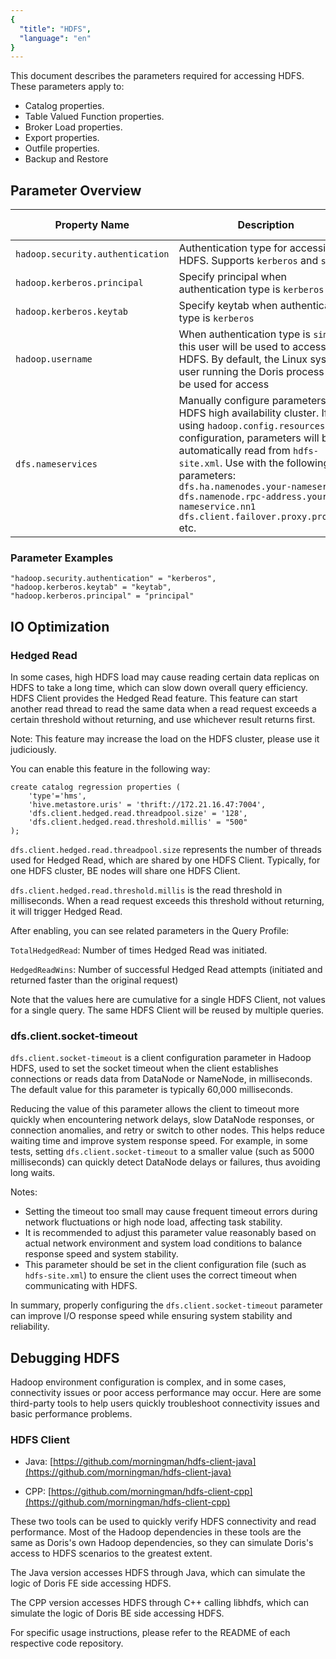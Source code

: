 ```yaml
---
{
  "title": "HDFS",
  "language": "en"
}
---
```


This document describes the parameters required for accessing HDFS. These parameters apply to:
- Catalog properties.
- Table Valued Function properties.
- Broker Load properties.
- Export properties.
- Outfile properties.
- Backup and Restore

## Parameter Overview

| Property Name                        | Description                                                                                                                                                                                                                                 | Default Value | Required |
|--------------------------------------|---------------------------------------------------------------------------------------------------------------------------------------------------------------------------------------------------------------------------------------------|---------------|----------|
| `hadoop.security.authentication`    | Authentication type for accessing HDFS. Supports `kerberos` and `simple`                                                                                                                                                                   | `simple`      | No       |
| `hadoop.kerberos.principal`          | Specify principal when authentication type is `kerberos`                                                                                                                                                                                   | -             | No       |
| `hadoop.kerberos.keytab`             | Specify keytab when authentication type is `kerberos`                                                                                                                                                                                      | -             | No       |
| `hadoop.username`                    | When authentication type is `simple`, this user will be used to access HDFS. By default, the Linux system user running the Doris process will be used for access                                                                        | -             | -        |
| `dfs.nameservices`                   | Manually configure parameters for HDFS high availability cluster. If using `hadoop.config.resources` configuration, parameters will be automatically read from `hdfs-site.xml`. Use with the following parameters:<br>`dfs.ha.namenodes.your-nameservice`<br>`dfs.namenode.rpc-address.your-nameservice.nn1`<br>`dfs.client.failover.proxy.provider` etc. | -             | -        |

### Parameter Examples

```
"hadoop.security.authentication" = "kerberos",
"hadoop.kerberos.keytab" = "keytab",   
"hadoop.kerberos.principal" = "principal"
```

## IO Optimization

### Hedged Read

In some cases, high HDFS load may cause reading certain data replicas on HDFS to take a long time, which can slow down overall query efficiency. HDFS Client provides the Hedged Read feature.
This feature can start another read thread to read the same data when a read request exceeds a certain threshold without returning, and use whichever result returns first.

Note: This feature may increase the load on the HDFS cluster, please use it judiciously.

You can enable this feature in the following way:

```
create catalog regression properties (
    'type'='hms',
    'hive.metastore.uris' = 'thrift://172.21.16.47:7004',
    'dfs.client.hedged.read.threadpool.size' = '128',
    'dfs.client.hedged.read.threshold.millis' = "500"
);
```

`dfs.client.hedged.read.threadpool.size` represents the number of threads used for Hedged Read, which are shared by one HDFS Client. Typically, for one HDFS cluster, BE nodes will share one HDFS Client.

`dfs.client.hedged.read.threshold.millis` is the read threshold in milliseconds. When a read request exceeds this threshold without returning, it will trigger Hedged Read.

After enabling, you can see related parameters in the Query Profile:

`TotalHedgedRead`: Number of times Hedged Read was initiated.

`HedgedReadWins`: Number of successful Hedged Read attempts (initiated and returned faster than the original request)

Note that the values here are cumulative for a single HDFS Client, not values for a single query. The same HDFS Client will be reused by multiple queries.

### dfs.client.socket-timeout

`dfs.client.socket-timeout` is a client configuration parameter in Hadoop HDFS, used to set the socket timeout when the client establishes connections or reads data from DataNode or NameNode, in milliseconds. The default value for this parameter is typically 60,000 milliseconds.

Reducing the value of this parameter allows the client to timeout more quickly when encountering network delays, slow DataNode responses, or connection anomalies, and retry or switch to other nodes. This helps reduce waiting time and improve system response speed. For example, in some tests, setting `dfs.client.socket-timeout` to a smaller value (such as 5000 milliseconds) can quickly detect DataNode delays or failures, thus avoiding long waits.

Notes:

- Setting the timeout too small may cause frequent timeout errors during network fluctuations or high node load, affecting task stability.
- It is recommended to adjust this parameter value reasonably based on actual network environment and system load conditions to balance response speed and system stability.
- This parameter should be set in the client configuration file (such as `hdfs-site.xml`) to ensure the client uses the correct timeout when communicating with HDFS.

In summary, properly configuring the `dfs.client.socket-timeout` parameter can improve I/O response speed while ensuring system stability and reliability.

## Debugging HDFS

Hadoop environment configuration is complex, and in some cases, connectivity issues or poor access performance may occur. Here are some third-party tools to help users quickly troubleshoot connectivity issues and basic performance problems.

### HDFS Client

- Java: [https://github.com/morningman/hdfs-client-java](https://github.com/morningman/hdfs-client-java)

- CPP: [https://github.com/morningman/hdfs-client-cpp](https://github.com/morningman/hdfs-client-cpp)

These two tools can be used to quickly verify HDFS connectivity and read performance. Most of the Hadoop dependencies in these tools are the same as Doris's own Hadoop dependencies, so they can simulate Doris's access to HDFS scenarios to the greatest extent.

The Java version accesses HDFS through Java, which can simulate the logic of Doris FE side accessing HDFS.

The CPP version accesses HDFS through C++ calling libhdfs, which can simulate the logic of Doris BE side accessing HDFS.

For specific usage instructions, please refer to the README of each respective code repository.